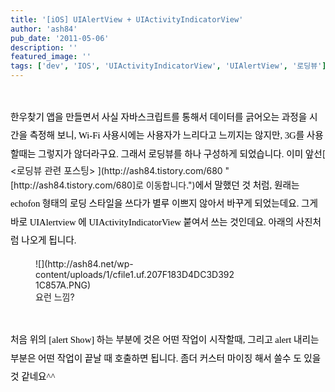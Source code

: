 ```yaml
---
title: '[iOS] UIAlertView + UIActivityIndicatorView'
author: 'ash84'
pub_date: '2011-05-06'
description: ''
featured_image: ''
tags: ['dev', 'IOS', 'UIActivityIndicatorView', 'UIAlertView', '로딩뷰']
---
```



<meta content="text/html; charset=UTF-8" http-equiv="Content-Type"></meta>  
<meta content="text/css" http-equiv="Content-Style-Type"></meta>

<title></title>  
<meta content="Cocoa HTML Writer" name="Generator"></meta>  
<meta content="1038.35" name="CocoaVersion"></meta><style type="text/css">
p.p1 {margin: 0.0px 0.0px 0.0px 0.0px; font: 11.0px Menlo; min-height: 13.0px}
p.p2 {margin: 0.0px 0.0px 0.0px 0.0px; font: 11.0px Menlo; color: #d12c26}
p.p3 {margin: 0.0px 0.0px 0.0px 0.0px; font: 11.0px Menlo; color: #713ea3}
p.p4 {margin: 0.0px 0.0px 0.0px 0.0px; font: 11.0px Menlo; color: #3e1f7c}
p.p5 {margin: 0.0px 0.0px 0.0px 0.0px; font: 11.0px Menlo}
span.s1 {color: #000000}
span.s2 {color: #713ea3}
span.s3 {color: #4e8186}
span.s4 {color: #3e1f7c}
span.s5 {color: #bb2d9d}
span.s6 {color: #2c2ecf}
span.Apple-tab-span {white-space:pre}
</style><span style="font-family: Dotum; font-size: 10pt; color: rgb(0, 0, 0); line-height: 2; text-align: justify; "><span style="font-size: 11pt; "></span><span style="font-size: 11pt; ">한우찾기 앱을 만들면서 사실 자바스크립트를 통해서 데이터를 긁어오는 과정을 시간을 측정해 보니, Wi-Fi 사용시에는 사용자가 느리다고 느끼지는 않지만, 3G를 사용할때는 그렇지가 않더라구요. 그래서 로딩뷰를 하나 구성하게 되었습니다. 이미 앞선</span></span>[<span style="font-size: 11pt; "> <로딩뷰 관련 포스팅> </span>](http://ash84.tistory.com/680 "[http://ash84.tistory.com/680]로 이동합니다.")<span style="font-family: Dotum; font-size: 11pt; color: rgb(0, 0, 0); line-height: 2; text-align: justify; ">에서 말했던 것 처럼, 원래는 echofon 형태의 로딩 스타일을 쓰다가 별루 이쁘지 않아서 바꾸게 되었는데요. 그게 바로 UIAlertview 에 UIActivityIndicatorView 붙여서 쓰는 것인데요. 아래의 사진처럼 나오게 됩니다. </span>

<span style="font-size: 11pt; ">  
</span><font color="#000000"><span style="font-size: 11pt; ">  
</span></font>

<div style="text-align: justify; "></div><figure class="wp-caption aligncenter" style="width: 320px">![](http://ash84.net/wp-content/uploads/1/cfile1.uf.207F183D4DC3D3921C857A.PNG)<figcaption class="wp-caption-text">요런 느낌?</figcaption></figure>

 

<script src="https://gist.github.com/3353947.js"></script>

<span class="s1">  
<span style="line-height: 2; font-size: 10pt; "><span style="font-family: Dotum; font-size: 11pt; ">처음 위의 [alert Show] 하는 부분에 것은 어떤 작업이 시작할때, 그리고 alert 내리는 부분은 어떤 작업이 끝날 때 호출하면 됩니다. 좀더 커스터 마이징 해서 쓸수 도 있을것 같네요^^ </span></span></span>



